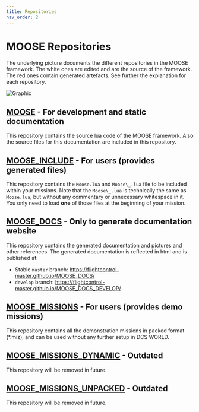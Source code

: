 ```yaml
---
title: Repositories
nav_order: 2
---
```


# MOOSE Repositories

The underlying picture documents the different repositories in the MOOSE framework.
The white ones are edited and are the source of the framework.
The red ones contain generated artefacts. See further the explanation for each repository.

![Graphic](/images/deployment-flow.png)

## [MOOSE](https://github.com/FlightControl-Master/MOOSE) - For development and static documentation

This repository contains the source lua code of the MOOSE framework.
Also the source files for this documentation are included in this repository.

## [MOOSE_INCLUDE](https://github.com/FlightControl-Master/MOOSE_INCLUDE) - For users (provides generated files)

This repository contains the `Moose.lua` and `Moose\_.lua` file to be included within your missions.
Note that the `Moose\_.lua` is technically the same as `Moose.lua`, but without any commentary or unnecessary whitespace in it.
You only need to load **one** of those files at the beginning of your mission.

## [MOOSE_DOCS](https://github.com/FlightControl-Master/MOOSE_DOCS) - Only to generate documentation website

This repository contains the generated documentation and pictures and other references.
The generated documentation is reflected in html and is published at: 
- Stable `master` branch: <https://flightcontrol-master.github.io/MOOSE_DOCS/>
- `develop` branch: <https://flightcontrol-master.github.io/MOOSE_DOCS_DEVELOP/>

## [MOOSE_MISSIONS](https://github.com/FlightControl-Master/MOOSE_MISSIONS) - For users (provides demo missions)

This repository contains all the demonstration missions in packed format (*.miz),
and can be used without any further setup in DCS WORLD.

## [MOOSE_MISSIONS_DYNAMIC](https://github.com/FlightControl-Master/MOOSE_MISSIONS_DYNAMIC) - Outdated

This repository will be removed in future.

## [MOOSE_MISSIONS_UNPACKED](https://github.com/FlightControl-Master/MOOSE_MISSIONS_UNPACKED) - Outdated

This repository will be removed in future.
